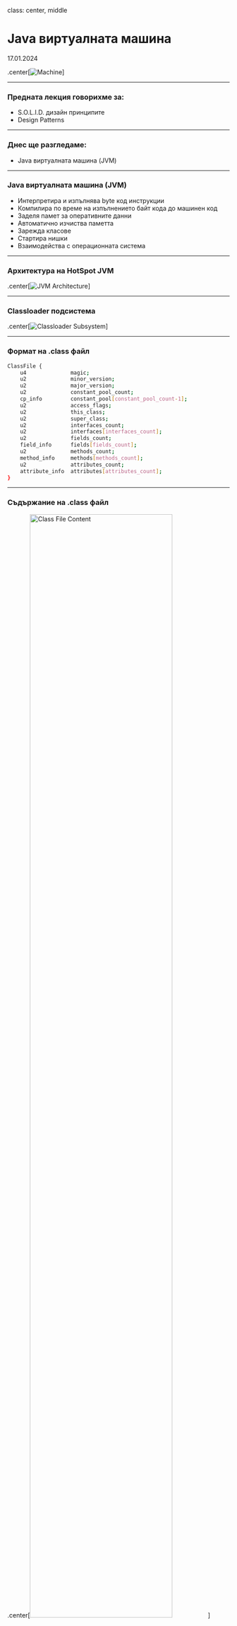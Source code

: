 class: center, middle

# Java виртуалната машина

17.01.2024

.center[![Machine](images/13.1-machine.png)]

---

### Предната лекция говорихме за:

- S.O.L.I.D. дизайн принципите
- Design Patterns

---

### Днес ще разгледаме:

- Java виртуалната машина (JVM)

---

### Java виртуалната машина (JVM)

- Интерпретира и изпълнява byte код инструкции
- Компилира по време на изпълнението байт кода до машинен код
- Заделя памет за оперативните данни
- Автоматично изчиства паметта
- Зарежда класове
- Стартира нишки
- Взаимодейства с операционната система

---

### Архитектура на HotSpot JVM

.center[![JVM Architecture](images/13.2-jvm-overall-architecture.png)]

---

### Classloader подсистема

.center[![Classloader Subsystem](images/13.3-classloader-subsystem.png)]

---

### Формат на .class файл

```bash
ClassFile {
    u4              magic;
    u2              minor_version;
    u2              major_version;
    u2              constant_pool_count;
    cp_info         constant_pool[constant_pool_count-1];
    u2              access_flags;
    u2              this_class;
    u2              super_class;
    u2              interfaces_count;
    u2              interfaces[interfaces_count];
    u2              fields_count;
    field_info      fields[fields_count];
    u2              methods_count;
    method_info     methods[methods_count];
    u2              attributes_count;
    attribute_info  attributes[attributes_count];
}
```

---

### Съдържание на .class файл

.center[<img src="images/13.4-class-file-hex.png" alt="Class File Content" width="80%" height="80%">]

---

### Фази на зареждане на класа

- Зареждане
- Свързване
- Инициализация

---

### Runtime Data подсистема

.center[![Runtime Data Subsystem](images/13.5-runtime-data-subsystem.png)]

---

### Организация на паметта

.center[![Memory Organization](images/13.6-jvm-memory.png)]

---

### Паметта по време на изпълнение на метод

<br>

.center[![Memory During Method Call](images/13.7-memory-during-method-execution.png)]

---

### Execution подсистема

.center[![Execution Subsystem](images/13.8-execution-subsystem.png)]

---

### Execution подсистема

- Създава инстанция на обектите в heap-a
- Инициализира статичните и нестатичните член-данни на обекта
- Добавя и маха stack frames в Java стека
- Актуализира PC регистъра със следващата инструкция за изпълнение
- Поддържа native метод стека
- Брои извикванията на методи и оптимизира най-често извикваните*
- Финализира обекти
- Стартира garbage collection
- Терминира приложението

---

### Just-In-Time (JIT) компилатор

- Стартира се автоматично при наличие на определени обстоятелства, например многократно изпълнение на дадено парче код ("hot spot")
- Генерира машинен код
- Ако компилиран код вика некомпилиран, изпълнението се връща на интерпретатора
- Компилиран код може да бъде де-оптимизиран до интерпретиран
- Изполва runtime profiling данни, за да взима решения за оптимизация

---

### Just-In-Time (JIT) компилатор - оптимизации

- пренареждане на операции
- премахване на проверки за null
- предсказване на вероятния път на разклонение (branch prediction)
- loop unrolling
- inlining на методи
- елиминиране на dead код
- common subexpression elimination
- type specialization
- escape analysis
- ...

---

### Изпълнение на Java програма

1. Parse-ват се параметрите на командната линия
2. Заделя се паметта
3. Прочитат се environment променливите
4. Открива се главният клас (main class)
5. Създава се и се инициализира виртуалната машина
6. Зарежда се главният клас
7. Изпълнява се неговият main метод
8. Когато изпълнението му свърши, се подава връщания от него резултат
9. Унищожава се виртуалната машина

---

class: center, middle

## Garbage Collection

---

### Преди създаването на JVM-a...

- Програмистите сами се грижeли за паметта, която ползват
- и се борили с цял клас от грешки, които могат да бъдат допуснати
- Чрез Garbage Collection (GC), самата JVM се грижи за паметта, която е заделила за нас

---

### Garbage Collection

- Java обектите имат живот...
    - някои дълъг, други кратък
- Те живеят в паметта, която виртуалната машина е запазила (heap)
    - -Xmx:2g
- Какво става като се напълни heap-ът?
- Трябва да изхвърлим "боклука"
- От ефективността на GC зависи responsiveness-ът и throughput-ът на приложението

---

### Garbage Collection

- Не всеки момент е подходящ за GC
- Виртуалната машина се грижи да избере момент, в който е безопасно
- Например, когато не тече заделяне на памет за нови обекти (т.нар. *safe points*)
- Stop-the-world проблем

---

### Кои обекти са "боклук"?

- Обекти, до които никой "жив" обект няма връзка.
- GC процесът гарантира, че никой "жив" обект няма да бъде събран, но няма гаранция, че "умрелите" обекти ще бъдат събрани веднага
- Предизвикателството пред GC е да открие кой обект е "жив"

---

### Reference counting GC

- Ранна и интуитивна техника
- Тези GC следят колко референции сочат към даден обект
- Когато броят им стане 0, паметта веднага се освобождава
- Ползва се в езици като PHP и Perl. Java разчита на по-advanced подходи

---

### Reference counting GC - проблеми

- Oсновната трудност е да се поддържат връзките актуални
- Сложно се справят с циклични референции между обекти

<br>

.center[![Circular Reference](images/13.9-circular-reference.png)]

---

### Tracing GC

- Базират се на идеята, че можем да открием всички активни обекти като вървим по графа от връзки
    - Съставя се начално множество сигурни активни обекти (roots), чрез анализ на регистрите, глобалните полета, статичните полета и други
    - След това се обхожда всичко, свързано с root обектите, и се отбелязва като активно
    - Останала заета неотбелязана памет се освобождава

.center[<img src="images/13.10-tracing-gc.png" alt="Tracing GC" width="40%" height="40%">]

---

### Tracing GC

- Предимство: справят се лесно с циклични структури
- Недостатък: фазата на отбелязване предизвиква изчакване (stop-the-world)
- Най-популярния избор за подход при имплементация на GC
- Използват се широко и са доказани в продуктивни условия

---

### Техники за tracing GC

- Mark-sweep-compact
- Mark-copy

---

### Mark-sweep-compact GC

- Състои се от три фази:
    - Mark: отбелязва с по един bit всички активни обекти, обикаляйки heap-a по референциите
    - Sweep: обикаля целия heap и паметта, която не е отбелязана, може да се ползва (freelists)
    - Compact: паметта се дефрагментира

.center[<img src="images/13.11-mark-sweep-compact-gc.png" alt="Mark Sweep Compact GC" width="40%" height="40%">]

---

### Mark-sweep-compact GC

- Mark фазата е зависима от количеството активни обекти в heap-a
- Sweep фазата е зависима от размера на целия heap
- Тъй като GC чака и двете да приключат, това би могло да доведе до сериозни паузи
- Истинското предизвикателство обаче не е garbage collection-ът, а фрагментацията на паметта и нуждата от compaction
    - обектите се местят в паметта, за да се освободят по-големи парчета памет
    - stop-the-world операция ⇨ влияе на performance-a
    - Колкото по-популярен е даден обект, толкова по-голяма e паузата, защото трябва да се update-нат всички референции към всеки преместен обект

---

### Mark-copy GC

- Heap-ът се разделя на две равни половини: "from" и "to"
- Текущият "to" регион се държи винаги напълно празен
- Всички заделяния на памет се случват във "from" региона, докато не се запълни
- При стартиране на GC:
    - обхождат се всички достижими обекти
    - всички достигнати (т.е. живи) обекти се местят от "from" региона в "to"
    - после GC обръща ролите на "from" и "to" регионите

.center[![Copying GC](images/13.14-copying-gc.png)]

---

### Mark-copy GC

- Предимства
    - обектите са компактни: няма фрагментация
    - при GC се обхождат само "живите" обекти, които в общия случай са малка част от всички обекти
- Недостатъци
    - stop-the-world
    - неефикасни откъм памет

---

### Generational GC

- Повечето обекти умират... млади (*Generational Hypothesis of Garbage Collection*)
- Heap-ът се разделя на части (*генерации*) - най-често две (*young* и *old*)
- Обектите преминават от младото към старото поколение, ако са оцелели след определено време или брой GCs
- Времето за GC на младата генерация е по-кратко, защото тя обикновено е много по-малка 

---

### GC в Java

- Two-region GC
    - Серийни
    - Паралелни
    - Concurrent Mark-Sweep (CMS)
- Multi-region GC
    - Garbage First

---

### Serial, Parallel & Concurrent Mark-Sweep GC

.center[<img src="images/13.16-serial-parallel-concurrent-gc.png" alt="Serial Parallel CMS GC" width="80%" height="80%">]

---

### Фактори за избор на GC

- throughput
- latency
- footprint

---

### Two-region GC

- Паметта е разделена на два региона: *Young* и *Old* (*Tenured*)
- *Young* регионът има три части: *Eden* и два (еднакви) *Survivor* области
- Нови обекти се създават в *Еden* space-а
- Когато *Eden* се напълни, обектите отиват в празния *Survivor* space
- Когато *Survivor* се напълни, оцелелите обекти се "promote"-ват (преместват в *Tenured*)

<br>

.center[![Two Region GC](images/13.15-two-region-gc.png)]

---

### Two-region GC

- Отделните региони могат да ползват различен GC алгоритъм
  - Mark-copy GC за *Young*, Mark-sweep-compact за *Tenured*
      - В следствие, *Eden* е напълно компактен регион и заделянето на нова памет става изключително бързо (значително по-бързо, отколкото в С например)

---

### Serial two-region GC

- Най-простият
    - `-XX:+UseSerialGC`
- Copy collector за *Young* и *Mark-sweep-compact* за *Tenured*
- Подходящ за машини с едно CPU

---

### Parallel two-region GC

- Наричат се още *Throughput*
    - `-XX:+UseParallelGC`
- Mark-copy collector за *Young* и Mark-sweep-compact за *Tenured*
- Неподходящо за приложения, чувствителни към време за връщане на отговор

---

### Multi-region GC

- Heap-ът се разделя на множество парчета с еднакъв размер, всеки заемащ последователен регион от паметта
- На някои множества от парчета се присвояват еднакви роли (*Eden*, *Survivor*, *Old*), но няма фиксиран размер за тях

.center[![Multi Region GC](images/13.17-multi-region-gc.png)]

---

### G1 (Garbage First) GC

- Default от Java 9 натам
    - `-XX:+UseG1GC`
- Подходящ за многопроцесорни машини и големи обеми памет

---

### Z Garbage Collector (ZGC)

- един от най-новите GC: експериментален от JDK 11, продуктивен от JDK 15
- scalable и low-latency
- извършва всички скъпи операции concurrently, без спиране на application нишките
- подходящ е за приложения, изискващи ниско latency (паузи под 10 ms) и/или използват много голям heap (терабайти)
- `-XX:+UseZGC`

---

## Въпроси?

---

### Полезни четива

- [HotSpot Virtual Machine Garbage Collection Tuning Guide](https://docs.oracle.com/en/java/javase/21/gctuning/available-collectors.html)

---

## Оттук накъде?

.center[![Duke Thinking](images/13.18-duke-thinking.png)]

---

.center[![Where To Now](images/13.19-where-to-now.png)]

---

### Java екосистемата

- Java се разработва отворено в [OpenJDK](https://openjdk.java.net/) проекта
- Дефинирането на всички спецификации става през т.нар. Java Community Process
- JDK не е всичко
  - Open Source обществата играят голяма роля в екосистемата на Java
    - Eclipse - 425+ проекта, основно Java
    - Apache - 340+ проекта, не само Java

---

### Включи се и ти!

- Стани член на BGJUG (http://jug.bg)
- Участвай в Java събития: meetups, конференции, семинари
- Допринасяй към развитието на Java езика и платформата

<br>

.center[<img src="images/13.20-bgjug.png" alt="Bulgarian Java User Group" width="60%" height="60%">]

---

## На добър час!

.center[<img src="images/13.21-goodbye.png" alt="Goodbye" width="70%" height="70%">]

---

## Въпроси

.font-xl[.ri-github-fill.icon-inline[[fmi/java-course](https://github.com/fmi/java-course)]]

.font-xl[.ri-youtube-fill.icon-inline[[MJT2024](https://www.youtube.com/playlist?list=PLew34f6r0Pxyldqe31Txob2V3M3m1MKCn)]]
